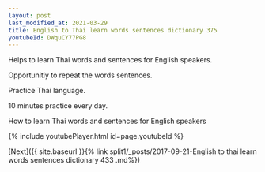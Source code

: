 ```yaml
---
layout: post
last_modified_at: 2021-03-29
title: English to Thai learn words sentences dictionary 375 
youtubeId: DWquCY77PG8
---
```

 
 
Helps to learn Thai words and sentences for English speakers.

Opportunitiy to repeat the words sentences. 

Practice Thai language. 
 
10 minutes practice every day. 
 
How to learn Thai words and sentences for English speakers 
 
{% include youtubePlayer.html id=page.youtubeId %}
 
 
[Next]({{ site.baseurl }}{% link  split1/_posts/2017-09-21-English to thai learn words sentences dictionary 433 .md%})
 
